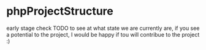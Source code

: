 # phpProjectStructure
early stage check TODO to see at what state we are currently are, if you see a potential to the project, I would be happy if tou will contribue to the project :)
